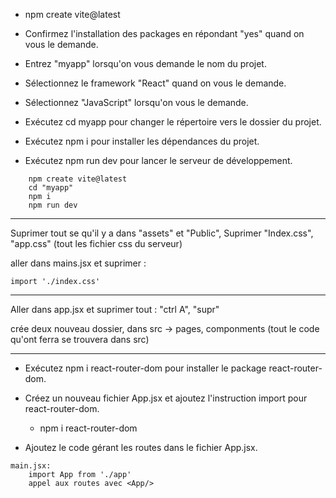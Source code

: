 - npm create vite@latest

- Confirmez l'installation des packages en répondant "yes" quand on vous le demande.

- Entrez "myapp" lorsqu'on vous demande le nom du projet.

- Sélectionnez le framework "React" quand on vous le demande.

- Sélectionnez "JavaScript" lorsqu'on vous le demande.

- Exécutez cd myapp pour changer le répertoire vers le dossier du projet.

- Exécutez npm i pour installer les dépendances du projet.

- Exécutez npm run dev pour lancer le serveur de développement.

```
    npm create vite@latest
    cd "myapp"
    npm i
    npm run dev
```

__________

Suprimer tout se qu'il y a dans "assets" et "Public",
Suprimer "Index.css", "app.css" (tout les fichier css du serveur)

aller dans mains.jsx et suprimer :
```
import './index.css'

```
__________

Aller dans app.jsx et suprimer tout : "ctrl A", "supr"

crée deux nouveau dossier, dans src -> pages, componments
(tout le code qu'ont ferra se trouvera dans src)
___________

- Exécutez npm i react-router-dom pour installer le package react-router-dom.

- Créez un nouveau fichier App.jsx et ajoutez l'instruction import pour react-router-dom.
    - npm i react-router-dom

- Ajoutez le code gérant les routes dans le fichier App.jsx.
```
main.jsx:
    import App from './app'
    appel aux routes avec <App/>
```

